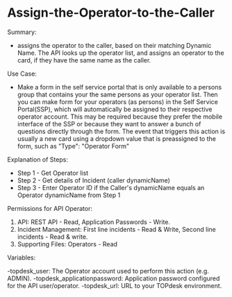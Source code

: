 # Assign-the-Operator-to-the-Caller

Summary:
- assigns the operator to the caller, based on their matching Dynamic Name. The API looks up the operator list, and assigns an operator to the card, if they have the same name as the caller.

Use Case:
- Make a form in the self service portal that is only available to a persons group that contains your the same persons as your operator list. Then you can make form for your operators (as persons) in the Self Service Portal(SSP), which will automatically be assigned to their respective operator account. This may be required because they prefer the mobile interface of the SSP or because they want to answer a bunch of questions directly through the form. The event that triggers this action is usually a new card using a dropdown value that is preassigned to the form, such as "Type": "Operator Form"
  
Explanation of Steps:
- Step 1 - Get Operator list
- Step 2 - Get details of Incident (caller dynamicName)
- Step 3 - Enter Operator ID if the Caller's dynamicName equals an Operator dynamicName from Step 1

Permissions for API Operator:
1) API:  REST API - Read,  Application Passwords - Write.
2) Incident Management: First line incidents - Read & Write, Second line incidents - Read & write.
3) Supporting Files:  Operators - Read

Variables:

-topdesk_user: The Operator account used to perform this action (e.g. ADMIN).
-topdesk_applicationpassword: Application password configured for the API user/operator.
-topdesk_url: URL to your TOPdesk environment.
